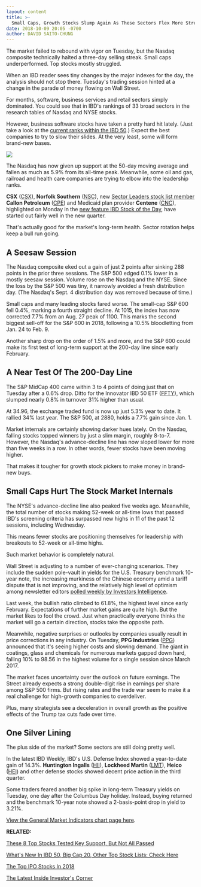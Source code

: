 ```yaml
---
layout: content
title: >-
  Small Caps, Growth Stocks Slump Again As These Sectors Flex More Strength
date: 2018-10-09 20:05 -0700
author: DAVID SAITO-CHUNG
---
```






The market failed to rebound with vigor on Tuesday, but the Nasdaq composite technically halted a three-day selling streak. Small caps underperformed. Top stocks mostly struggled.




When an IBD reader sees tiny changes by the major indexes for the day, the analysis should not stop there. Tuesday's trading session hinted at a change in the parade of money flowing on Wall Street.


For months, software, business services and retail sectors simply dominated. You could see that in IBD's rankings of 33 broad sectors in the research tables of Nasdaq and NYSE stocks.


However, business software stocks have taken a pretty hard hit lately. (Just take a look at the [current ranks within the IBD 50](https://research.investors.com/stock-lists/ibd-50/).) Expect the best companies to try to slow their slides. At the very least, some will form brand-new bases.


![](https://www.investors.com/wp-content/uploads/2018/10/MP100918-166x300.jpg)


The Nasdaq has now given up support at the 50-day moving average and fallen as much as 5.9% from its all-time peak. Meanwhile, some oil and gas, railroad and health care companies are trying to elbow into the leadership ranks.


**CSX** ([CSX](https://research.investors.com/quote.aspx?symbol=CSX)), **Norfolk Southern** ([NSC](https://research.investors.com/quote.aspx?symbol=NSC)), new [Sector Leaders stock list member](https://research.investors.com/stock-lists/sector-leaders) **Callon Petroleum** ([CPE](https://research.investors.com/quote.aspx?symbol=CPE)) and Medicaid plan provider **Centene** ([CNC](https://research.investors.com/quote.aspx?symbol=CNC)), highlighted on Monday in the [new feature IBD Stock of the Day](https://www.investors.com/research/ibd-stock-of-the-day/), have started out fairly well in the new quarter.


That's actually good for the market's long-term health. Sector rotation helps keep a bull run going.


A Seesaw Session
----------------


The Nasdaq composite eked out a gain of just 2 points after sinking 288 points in the prior three sessions. The S&P 500 edged 0.1% lower in a mostly seesaw session. Volume rose on the Nasdaq and the NYSE. Since the loss by the S&P 500 was tiny, it narrowly avoided a fresh distribution day. (The Nasdaq's Sept. 4 distribution day was removed because of time.)


Small caps and many leading stocks fared worse. The small-cap S&P 600 fell 0.4%, marking a fourth straight decline. At 1015, the index has now corrected 7.7% from an Aug. 27 peak of 1100. This marks the second biggest sell-off for the S&P 600 in 2018, following a 10.5% bloodletting from Jan. 24 to Feb. 9.


Another sharp drop on the order of 1.5% and more, and the S&P 600 could make its first test of long-term support at the 200-day line since early February.


A Near Test Of The 200-Day Line
-------------------------------


The S&P MidCap 400 came within 3 to 4 points of doing just that on Tuesday after a 0.6% drop. Ditto for the Innovator IBD 50 ETF ([FFTY](https://research.investors.com/quote.aspx?symbol=FFTY)), which slumped nearly 0.8% in turnover 31% higher than usual.


At 34.96, the exchange traded fund is now up just 5.3% year to date. It rallied 34% last year. The S&P 500, at 2880, holds a 7.7% gain since Jan. 1.


Market internals are certainly showing darker hues lately. On the Nasdaq, falling stocks topped winners by just a slim margin, roughly 8-to-7. However, the Nasdaq's advance-decline line has now sloped lower for more than five weeks in a row. In other words, fewer stocks have been moving higher.


That makes it tougher for growth stock pickers to make money in brand-new buys.


Small Caps Hurt The Stock Market Internals
------------------------------------------


The NYSE's advance-decline line also peaked five weeks ago. Meanwhile, the total number of stocks making 52-week or all-time lows that passed IBD's screening criteria has surpassed new highs in 11 of the past 12 sessions, including Wednesday.


This means fewer stocks are positioning themselves for leadership with breakouts to 52-week or all-time highs.


Such market behavior is completely natural.


Wall Street is adjusting to a number of ever-changing scenarios. They include the sudden pole-vault in yields for the U.S. Treasury benchmark 10-year note, the increasing murkiness of the Chinese economy amid a tariff dispute that is not improving, and the relatively high level of optimism among newsletter editors [polled weekly by Investors Intelligence](https://research.investors.com/psychological-market-indicators/chart?type=bullsbears).


Last week, the bullish ratio climbed to 61.8%, the highest level since early February. Expectations of further market gains are quite high. But the market likes to fool the crowd. Just when practically everyone thinks the market will go a certain direction, stocks take the opposite path.


Meanwhile, negative surprises or outlooks by companies usually result in price corrections in any industry. On Tuesday, **PPG Industries** ([PPG](https://research.investors.com/quote.aspx?symbol=PPG)) announced that it's seeing higher costs and slowing demand. The giant in coatings, glass and chemicals for numerous markets gapped down hard, falling 10% to 98.56 in the highest volume for a single session since March 2017.


The market faces uncertainty over the outlook on future earnings. The Street already expects a strong double-digit rise in earnings per share among S&P 500 firms. But rising rates and the trade war seem to make it a real challenge for high-growth companies to overdeliver.


Plus, many strategists see a deceleration in overall growth as the positive effects of the Trump tax cuts fade over time.


One Silver Lining
-----------------


The plus side of the market? Some sectors are still doing pretty well.


In the latest IBD Weekly, IBD's U.S. Defense Index showed a year-to-date gain of 14.3%. **Huntington Ingalls** ([HII](https://research.investors.com/quote.aspx?symbol=HII)), **Lockheed Martin** ([LMT](https://research.investors.com/quote.aspx?symbol=LMT)), **Heico** ([HEI](https://research.investors.com/quote.aspx?symbol=HEI)) and other defense stocks showed decent price action in the third quarter.


Some traders feared another big spike in long-term Treasury yields on Tuesday, one day after the Columbus Day holiday. Instead, buying returned and the benchmark 10-year note showed a 2-basis-point drop in yield to 3.21%.


[View the General Market Indicators chart page here](https://www.investors.com/wp-content/uploads/2018/10/IBD0910152515GMI.pdf).


**RELATED:**


[These 8 Top Stocks Tested Key Support, But Not All Passed](https://www.investors.com/all-categories/dow-jones-futures-apple-stock-amd-netflix-microsoft-sq-50-day-line/)


[What's New In IBD 50, Big Cap 20, Other Top Stock Lists: Check Here](https://www.investors.com/stock-lists/best-growth-stocks-buy-watch-ibd-stock-lists/)


[The Top IPO Stocks In 2018](https://www.investors.com/news/ipo-stocks-2018/)


[The Latest Inside Investor's Corner](https://www.investors.com/category/how-to-invest/investors-corner/)




